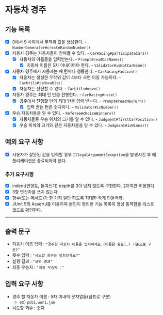 # 자동차 경주

## 기능 목록

- [x] 0에서 9 사이에서 무작위 값을 생성한다. - `NumberGenerator#createRandomNumber()`
- [x] 자동차 경주는 자동차들이 참여할 수 있다. - `CarRacing#participateCars()`
    - [x] 자동차의 이름들을 입력받는다. - `Prompt#readCarNames()`
        - [x] 자동차 이름은 5자 이내이어야 한다. - `Validator#isNotCarName()`
- [x] 자동차 경주에서 자동자는 매 턴마다 행동한다. - `CarRacing#action()`
    - [x] 자동차는 생성한 무작위 값이 4보다 크면 이동 가능하다. - `CarUtils#isMovable()`
    - [x] 자동차는 전진할 수 있다. - `CarUtils#move()`
- [x] 자동차 경주는 최대 턴 만큼 진행한다. - `CarRacing#race()`
    - [x] 경주에서 진행할 턴의 최대 턴을 입력 받는다. - `Prompt#readMaxTurn()`
        - [x] 입력 받는 턴은 숫자이다. - `Validator#isNumber()`
- [x] 우승 자동차들을 알 수 있다. - `Referee#choiceWinners()`
    - [x] 자동차들중 우승 위치의 크기를 알 수 있다. - `Judgment#firstCarPosition()`
    - [x] 우승 위치의 크기와 같은 자동차들을 알 수 있다. - `Judgment#isWinner()`

## 예외 요구 사항

- [x] 사용자가 잘못된 값을 입력할 경우 `IllegalArgumentException`을 발생시킨 후 애플리케이션은 종료되어야 한다.

### 추가 요구사항

- [x] indent(인덴트, 들여쓰기) depth를 3이 넘지 않도록 구현한다. 2까지만 허용한다.
- [x] 3항 연산자를 쓰지 않는다.
- [x] 함수(또는 메서드)가 한 가지 일만 하도록 최대한 작게 만들어라.
- [x] JUnit 5와 AssertJ를 이용하여 본인이 정리한 기능 목록이 정상 동작함을 테스트 코드로 확인한다.

---

## 출력 문구

- 자동차 이름 입력 : `"경주할 자동차 이름을 입력하세요.(이름은 쉼표(,) 기준으로 구분)"`
- 횟수 입력 : `"시도할 회수는 몇회인가요?"`
- 실행 결과 : `"실행 결과"`
- 최종 우승자 : `"최종 우승자 :"`

## 입력 요구 사항

- 경주 할 자동차 이름 : 5자 이내의 문자열들(쉼표로 구분)
    - ex) `pobi,woni,jun`
- 시도할 회수 : 숫자